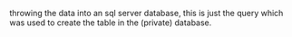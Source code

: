 throwing the data into an sql server database, this is just the query which was used to create the table in the (private) database.

